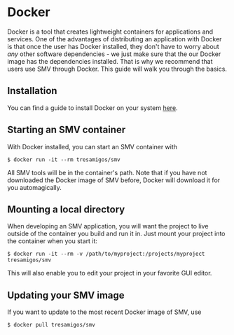 # Docker

Docker is a tool that creates lightweight containers for applications and services. One of the advantages of distributing an application with Docker is that once the user has Docker installed, they don't have to worry about _any_ other software dependencies - we just make sure that the our Docker image has the dependencies installed. That is why we recommend that users use SMV through Docker. This guide will walk you through the basics.

## Installation

You can find a guide to install Docker on your system [here](https://www.docker.com/products/overview#/install_the_platform).

## Starting an SMV container

With Docker installed, you can start an SMV container with
```
$ docker run -it --rm tresamigos/smv
```
All SMV tools will be in the container's path. Note that if you have not downloaded the Docker image of SMV before, Docker will download it for you automagically.

## Mounting a local directory

When developing an SMV application, you will want the project to live outside of the container you build and run it in. Just mount your project into the container when you start it:
```
$ docker run -it --rm -v /path/to/myproject:/projects/myproject tresamigos/smv
```
This will also enable you to edit your project in your favorite GUI editor.

## Updating your SMV image

If you want to update to the most recent Docker image of SMV, use
```
$ docker pull tresamigos/smv
```
